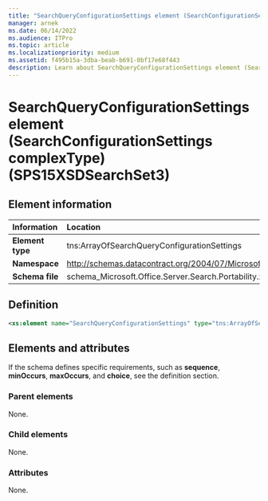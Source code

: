 ```yaml
---
title: "SearchQueryConfigurationSettings element (SearchConfigurationSettings complexType) (SPS15XSDSearchSet3)"
manager: arnek
ms.date: 06/14/2022
ms.audience: ITPro
ms.topic: article
ms.localizationpriority: medium
ms.assetid: f495b15a-3dba-beab-b691-0bf17e68f443
description: Learn about SearchQueryConfigurationSettings element (SearchConfigurationSettings complexType) (SPS15XSDSearchSet3).
---
```


# SearchQueryConfigurationSettings element (SearchConfigurationSettings complexType) (SPS15XSDSearchSet3)



## Element information

|Information|Location|
|:-----|:-----|
|**Element type** |tns:ArrayOfSearchQueryConfigurationSettings |
|**Namespace**  |http://schemas.datacontract.org/2004/07/Microsoft.Office.Server.Search.Portability  |
|**Schema file** |schema_Microsoft.Office.Server.Search.Portability.xsd   |

## Definition

```XML
<xs:element name="SearchQueryConfigurationSettings" type="tns:ArrayOfSearchQueryConfigurationSettings" minOccurs="0"></xs:element>

```

## Elements and attributes

If the schema defines specific requirements, such as **sequence**, **minOccurs**, **maxOccurs**, and **choice**, see the definition section.

### Parent elements

None.

### Child elements

None.

### Attributes

None.
